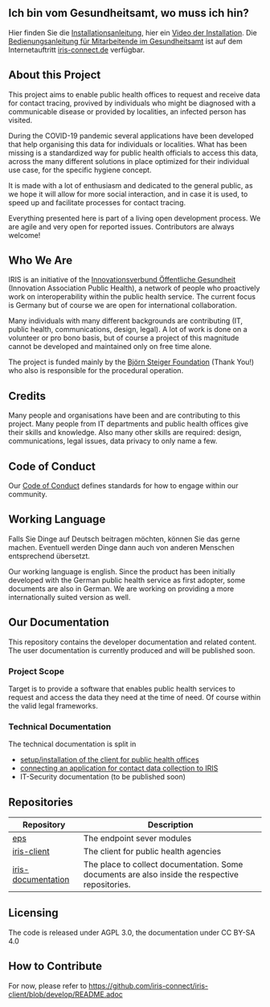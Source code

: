 ## Ich bin vom Gesundheitsamt, wo muss ich hin?
Hier finden Sie die [Installationsanleitung](./use_iris_as_Gesundheitsamt/GA_Installationsanleitung.md), hier ein [Video der Installation](https://www.youtube.com/watch?v=JI8rbT1gNgs).
Die [Bedienungsanleitung für Mitarbeitende im Gesundheitsamt](https://uploads-ssl.webflow.com/609e55b08d9aef989925de0d/60c87415c75c1da665d3f7aa_IRIS%20Benutzeranleitung%20v.1.pdf) ist auf dem Internetauftritt [iris-connect.de](https://iris-connect.de) verfügbar.

## About this Project

This project aims to enable public health offices to request and receive data for contact tracing, provived by individuals who might be diagnosed with a communicable disease or provided by localities, an infected person has visited.

During the COVID-19 pandemic several applications have been developed that help organising this data for individuals or localities. What has been missing is a standardized way for public health officials to access this data, across the many different solutions in place optimized for their individual use case, for the specific hygiene concept.

It is made with a lot of enthusiasm and dedicated to the general public, as we hope it will allow for more social interaction, and in case it is used, to speed up and facilitate processes for contact tracing.

Everything presented here is part of a living open development process. We are agile and very open for reported issues. Contributors are always welcome!

## Who We Are

IRIS is an initiative of the [Innovationsverbund Öffentliche Gesundheit](https://inoeg.de) (Innovation Association Public Health), a network of people who proactively work on interoperability within the public health service. The current focus is Germany but of course we are open for international collaboration.

Many individuals with many different backgrounds are contributing (IT, public health, communications, design, legal). A lot of work is done on a volunteer or pro bono basis, but of course a project of this magnitude cannot be developed and maintained only on free time alone.

The project is funded mainly by the [Björn Steiger Foundation](https://steiger-stiftung.de) (Thank You!) who also is responsible for the procedural operation.

## Credits

Many people and organisations have been and are contributing to this project. Many people from IT departments and public health offices give their skills and knowledge. Also many other skills are required: design, communications, legal issues, data privacy to only name a few.

## Code of Conduct

Our [Code of Conduct](./CODE_OF_CONDUCT_community.md) defines standards for how to engage within our community.

## Working Language

Falls Sie Dinge auf Deutsch beitragen möchten, können Sie das gerne machen. Eventuell werden Dinge dann auch von anderen Menschen entsprechend übersetzt.

Our working language is english. Since the product has been initially developed with the German public health service as first adopter, some documents are also in German. We are working on providing a more internationally suited version as well.


## Our Documentation

This repository contains the developer documentation and related content. The user documentation is currently produced and will be published soon.

### Project Scope

Target is to provide a software that enables public health services to request and access the data they need at the time of need. Of course within the valid legal frameworks.

### Technical Documentation

The technical documentation is split in
* [setup/installation of the client for public health offices](https://github.com/iris-connect/iris-client/blob/develop/infrastructure/deployment/Installation.md)
* [connecting an application for contact data collection to IRIS](/connect_your_app_to_IRIS) 
* IT-Security documentation (to be published soon)

## Repositories

| Repository                | Description                                                                  |
| ------------------------- | ---------------------------------------------------------------------------- |
| [eps](https://github.com/iris-connect/eps)  | The endpoint sever modules                                 |
| [iris-client](https://github.com/iris-connect/iris-client)  | The client for public health agencies     |
| [iris-documentation](https://github.com/iris-connect/iris-documentation)  | The place to collect documentation. Some documents are also inside the respective repositories. |



## Licensing

The code is released under AGPL 3.0, the documentation under CC BY-SA 4.0

## How to Contribute

For now, please refer to
https://github.com/iris-connect/iris-client/blob/develop/README.adoc
